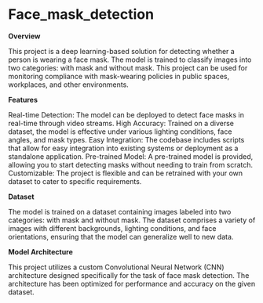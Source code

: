 # Face_mask_detection
  **Overview**
  
This project is a deep learning-based solution for detecting whether a person is wearing a face mask. The model is trained to classify images into two categories: with mask and without mask. This project can be used for monitoring compliance with mask-wearing policies in public spaces, workplaces, and other environments.

  **Features**
  
Real-time Detection: The model can be deployed to detect face masks in real-time through video streams.
High Accuracy: Trained on a diverse dataset, the model is effective under various lighting conditions, face angles, and mask types.
Easy Integration: The codebase includes scripts that allow for easy integration into existing systems or deployment as a standalone application.
Pre-trained Model: A pre-trained model is provided, allowing you to start detecting masks without needing to train from scratch.
Customizable: The project is flexible and can be retrained with your own dataset to cater to specific requirements.

  **Dataset**
  
The model is trained on a dataset containing images labeled into two categories: with mask and without mask. The dataset comprises a variety of images with different backgrounds, lighting conditions, and face orientations, ensuring that the model can generalize well to new data.

  **Model Architecture**
  
This project utilizes a custom Convolutional Neural Network (CNN) architecture designed specifically for the task of face mask detection. The architecture has been optimized for performance and accuracy on the given dataset.
